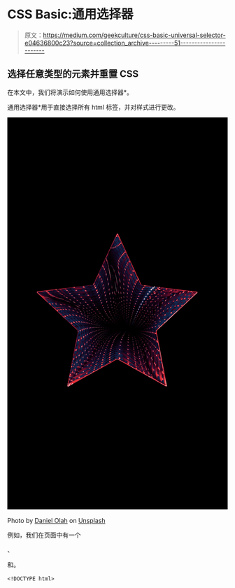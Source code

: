 # CSS Basic:通用选择器

> 原文：<https://medium.com/geekculture/css-basic-universal-selector-e04636800c23?source=collection_archive---------51----------------------->

## 选择任意类型的元素并重置 CSS

在本文中，我们将演示如何使用通用选择器*。

通用选择器*用于直接选择所有 html 标签，并对样式进行更改。

![](img/d9c28642a61aae558a9ee91f2d6e1108.png)

Photo by [Daniel Olah](https://unsplash.com/@danesduet?utm_source=medium&utm_medium=referral) on [Unsplash](https://unsplash.com?utm_source=medium&utm_medium=referral)

例如，我们在页面中有一个

、

和。

```
<!DOCTYPE html>
```